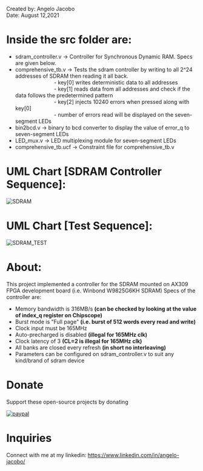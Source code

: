 Created by: Angelo Jacobo   
Date: August 12,2021   

# Inside the src folder are:   
* sdram_controller.v -> Controller for Synchronous Dynamic RAM. Specs are given below.  
* comprehensive_tb.v -> Tests the sdram controller by writing to all 2^24 addresses of SDRAM then reading it all back.  
&emsp;&emsp;&emsp;&emsp;&emsp;&emsp;&emsp; - key[0] writes deterministic data to all addresses  
&emsp;&emsp;&emsp;&emsp;&emsp;&emsp;&emsp; - key[1] reads data from all addresses and check if the data follows the predetermined pattern  
&emsp;&emsp;&emsp;&emsp;&emsp;&emsp;&emsp; - key[2] injects 10240 errors when pressed along with key[0]   
&emsp;&emsp;&emsp;&emsp;&emsp;&emsp;&emsp; - number of errors read will be displayed on the seven-segment LEDs  
* bin2bcd.v -> binary to bcd converter to display the value of error_q to seven-segment LEDs
* LED_mux.v -> LED multiplexing module for seven-segment LEDs
* comprehensive_tb.ucf -> Constraint file for comprehensive_tb.v

# UML Chart [SDRAM Controller Sequence]:
![SDRAM](https://user-images.githubusercontent.com/87559347/129528537-fcd08e70-c3e5-4879-a331-bf02b3d201fb.jpg)


# UML Chart [Test Sequence]:
![SDRAM_TEST](https://user-images.githubusercontent.com/87559347/129528806-16a8d61e-f88c-4729-81a6-bb7e25a5429a.jpg)


# About:  
This project implemented a controller for the SDRAM mounted on  AX309 FPGA development board (i.e. Winbond W9825G6KH SDRAM)
Specs of the controller are:   

* Memory bandwidth is 316MB/s **(can be checked by looking at the value of index_q register on Chipscope)**
* Burst mode is "Full page" **(i.e. burst of 512 words every read and write)**
* Clock input must be 165MHz
* Auto-precharged is disabled **(illegal for 165MHz clk)**
* Clock latency of 3 **(CL=2 is illegal for 165MHz clk)**
* All banks are closed every refresh **(in short no interleaving)**
* Parameters can be configured on sdram_controller.v to suit any kind/brand of sdram device

# Donate   
Support these open-source projects by donating  

[![paypal](https://www.paypalobjects.com/en_US/i/btn/btn_donateCC_LG.gif)](https://www.paypal.com/donate?hosted_button_id=GBJQGJNCJZVRU)


# Inquiries  
Connect with me at my linkedin: https://www.linkedin.com/in/angelo-jacobo/
